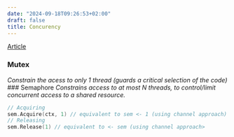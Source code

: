 ```yaml
---
date: "2024-09-18T09:26:53+02:00"
draft: false
title: Concurency
---
```


[Article](https://medium.com/@deckarep/gos-extended-concurrency-semaphores-part-1-5eeabfa351ce)
### Mutex  
*Constrain the acess to only 1 thread (guards a critical selection of
the code)* ### Semaphore *Constrains access to at most N threads, to
control/limit concurrent access to a shared resource.*

``` go
// Acquiring 
sem.Acquire(ctx, 1) // equivalent to sem <- 1 (using channel approach)
// Releasing 
sem.Release(1) // equivalent to <- sem (using channel approach>
```
